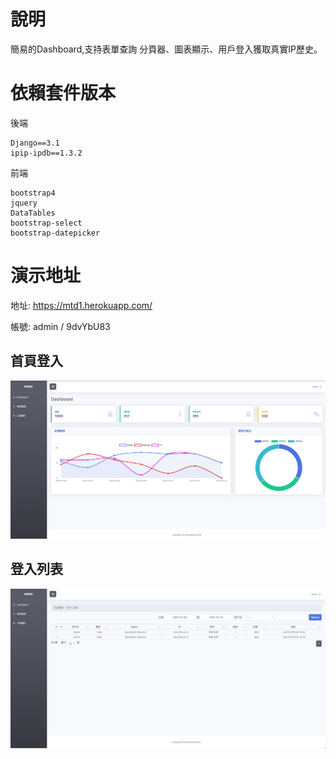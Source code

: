
# 說明
簡易的Dashboard,支持表單查詢 分頁器、圖表顯示、用戶登入獲取真實IP歷史。

# 依賴套件版本

後端
```
Django==3.1
ipip-ipdb==1.3.2
```

前端
```
bootstrap4
jquery
DataTables
bootstrap-select
bootstrap-datepicker
```

# 演示地址

地址: https://mtd1.herokuapp.com/

帳號: admin / 9dvYbU83 

## 首頁登入
![](assets/2021-01-12-10-56-14.png)

## 登入列表
![](assets/2021-01-12-11-06-49.png)